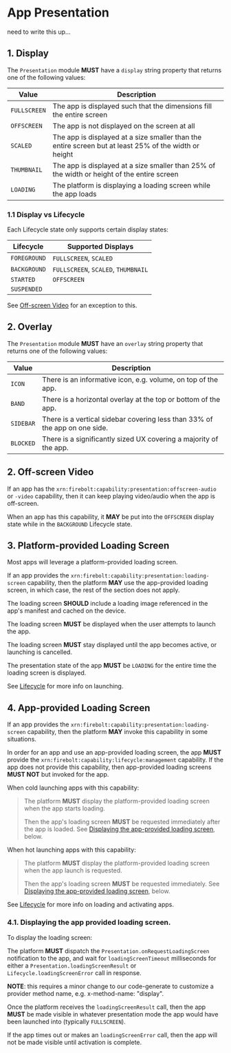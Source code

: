 # App Presentation
need to write this up...

## 1. Display
The `Presentation` module **MUST** have a `display` string property that returns one of the following values:

| Value | Description |
|-------|-------------|
| `FULLSCREEN` | The app is displayed such that the dimensions fill the entire screen |
| `OFFSCREEN`  | The app is not displayed on the screen at all |
| `SCALED`     | The app is displayed at a size smaller than the entire screen but at least 25% of the width or height |
| `THUMBNAIL` | The app is displayed at a size smaller than 25% of the width or height of the entire screen |
| `LOADING` | The platform is displaying a loading screen while  the app loads | 

### 1.1 Display vs Lifecycle
Each Lifecycle state only supports certain display states:

| Lifecycle | Supported Displays |
|-------|-------------|
| `FOREGROUND` | `FULLSCREEN`, `SCALED` |
| `BACKGROUND` | `FULLSCREEN`, `SCALED`, `THUMBNAIL` |
| `STARTED`    | `OFFSCREEN` |
| `SUSPENDED`  |             |

See [Off-screen Video](#2-offscreen-video) for an exception to this.

## 2. Overlay
The `Presentation` module **MUST** have an `overlay` string property that returns one of the following values:

| Value | Description |
|-------|-------------|
| `ICON` | There is an informative icon, e.g. volume, on top of the app. |
| `BAND`  | There is a horizontal overlay at the top or bottom of the app. |
| `SIDEBAR`     | There is a vertical sidebar covering less than 33% of the app on one side. |
| `BLOCKED` | There is a significantly sized UX covering a majority of the app. |

## 2. Off-screen Video
If an app has the `xrn:firebolt:capability:presentation:offscreen-audio` or `-video` capability, then it can keep playing video/audio when the app is off-screen.

When an app has this capability, it **MAY** be put into the `OFFSCREEN` display state while in the `BACKGROUND` Lifecycle state.

## 3. Platform-provided Loading Screen
Most apps will leverage a platform-provided loading screen.

If an app provides the `xrn:firebolt:capability:presentation:loading-screen`
capability, then the platform **MAY** use the app-provided loading screen, in
which case, the rest of the section does not apply.

The loading screen **SHOULD** include a loading image referenced in the app's
manifest and cached on the device.

The loading screen **MUST** be displayed when the user attempts to launch the
app.

The loading screen **MUST** stay displayed until the app becomes active, or
launching is cancelled.

The presentation state of the app **MUST** be `LOADING` for the entire time
the loading screen is displayed.

See [Lifecycle](./index.md) for more info on launching.

## 4. App-provided Loading Screen
If an app provides the `xrn:firebolt:capability:presentation:loading-screen`
capability, then the platform **MAY** invoke this capability in some situations.

In order for an app and use an app-provided loading screen, the app **MUST**
provide the `xrn:firebolt:capability:lifecycle:management` capability. If the app
does not provide this capability, then app-provided loading screens **MUST NOT**
but invoked for the app. 

When cold launching apps with this capability:

> The platform **MUST** display the platform-provided loading screen when
> the app starts loading.
> 
> Then the app's loading screen **MUST** be requested immediately after the app
> is loaded. See [Displaying the app-provided loading screen](#41-displaying-the-app-provided-loading-screen),
> below.

When hot launching apps with this capability:

> The platform **MUST** display the platform-provided loading screen when
> the app launch is requested.
> 
> Then the app's loading screen **MUST** be requested immediately. See 
> [Displaying the app-provided loading screen](#41-displaying-the-app-provided-loading-screen),
> below.

See [Lifecycle](./index.md) for more info on loading and activating apps.

### 4.1. Displaying the app provided loading screen.
To display the loading screen:

The platform **MUST** dispatch the `Presentation.onRequestLoadingScreen`
notification to the app, and wait for `loadingScreenTimeout` milliseconds
for either a `Presentation.loadingScreenResult` or
`Lifecycle.loadingScreenError` call in response.

**NOTE**: this requires a minor change to our code-generate to customize
a provider method name, e.g. x-method-name: "display".

Once the platform receives the `loadingScreenResult` call, then the app
**MUST** be made visible in whatever presentation mode the app would
have been launched into (typically `FULLSCREEN`).
 
If the app times out or makes an `loadingScreenError` call, then the app
will not be made visible until activation is complete.
